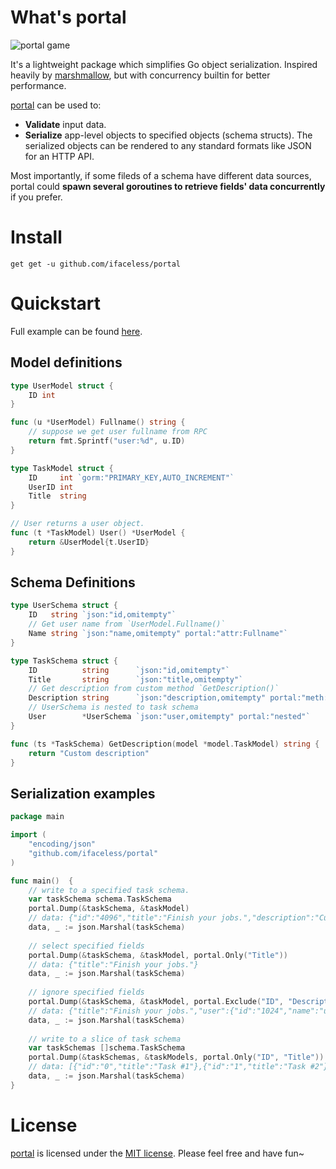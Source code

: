 # What's portal
![portal game](https://s2.ax1x.com/2019/09/28/u1TnEt.jpg)

It's a lightweight package which simplifies Go object serialization. Inspired heavily by [marshmallow](https://github.com/marshmallow-code/marshmallow), but with concurrency builtin for better performance.

[portal](https://github.com/iFaceless/portal/) can be used to:
- **Validate** input data.
- **Serialize** app-level objects to specified objects (schema structs). The serialized objects can be rendered to any standard formats like JSON for an HTTP API.

Most importantly, if some fileds of a schema have different data sources, portal could **spawn several goroutines to retrieve fields' data concurrently** if you prefer.

# Install

```
get get -u github.com/ifaceless/portal
```

# Quickstart

Full example can be found [here](./examples/todo).

## Model definitions

```go
type UserModel struct {
	ID int
}

func (u *UserModel) Fullname() string {
	// suppose we get user fullname from RPC
	return fmt.Sprintf("user:%d", u.ID)
}

type TaskModel struct {
	ID     int `gorm:"PRIMARY_KEY,AUTO_INCREMENT"`
	UserID int
	Title  string
}

// User returns a user object.
func (t *TaskModel) User() *UserModel {
	return &UserModel{t.UserID}
}
```

## Schema Definitions

```go
type UserSchema struct {
	ID   string `json:"id,omitempty"`
	// Get user name from `UserModel.Fullname()`
	Name string `json:"name,omitempty" portal:"attr:Fullname"`
}

type TaskSchema struct {
	ID          string      `json:"id,omitempty"`
	Title       string      `json:"title,omitempty"`
	// Get description from custom method `GetDescription()`
	Description string      `json:"description,omitempty" portal:"meth:GetDescription"`
	// UserSchema is nested to task schema
	User        *UserSchema `json:"user,omitempty" portal:"nested"`
}

func (ts *TaskSchema) GetDescription(model *model.TaskModel) string {
	return "Custom description"
}
```

## Serialization examples

```go
package main

import (
	"encoding/json"
	"github.com/ifaceless/portal"
)

func main()  {
    // write to a specified task schema.
    var taskSchema schema.TaskSchema
    portal.Dump(&taskSchema, &taskModel)
    // data: {"id":"4096","title":"Finish your jobs.","description":"Custom description","user":{"id":"1024","name":"user:1024"}}
    data, _ := json.Marshal(taskSchema)
 
    // select specified fields
    portal.Dump(&taskSchema, &taskModel, portal.Only("Title"))
    // data: {"title":"Finish your jobs."}
    data, _ := json.Marshal(taskSchema)
 
    // ignore specified fields
    portal.Dump(&taskSchema, &taskModel, portal.Exclude("ID", "Description"))
    // data: {"title":"Finish your jobs.","user":{"id":"1024","name":"user:1024"}}
    data, _ := json.Marshal(taskSchema)
 
    // write to a slice of task schema
    var taskSchemas []schema.TaskSchema
    portal.Dump(&taskSchemas, &taskModels, portal.Only("ID", "Title"))
    // data: [{"id":"0","title":"Task #1"},{"id":"1","title":"Task #2"}]
    data, _ := json.Marshal(taskSchema)
}

```

# License

[portal](https://github.com/iFaceless/portal) is licensed under the [MIT license](./LICENSE). Please feel free and have fun~
